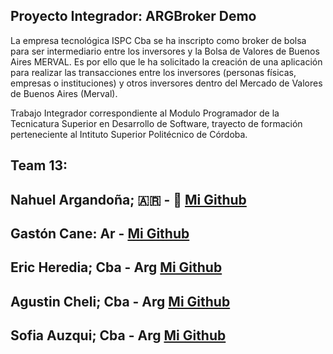 
## Proyecto Integrador: ARGBroker Demo
 La empresa tecnológica ISPC Cba se ha inscripto como broker de bolsa para ser
 intermediario entre los inversores y la Bolsa de Valores de Buenos Aires MERVAL.
 Es por ello que le ha solicitado la creación de una aplicación para realizar las transacciones
 entre los inversores (personas físicas, empresas o instituciones) y otros inversores dentro
 del Mercado de Valores de Buenos Aires (Merval).

 Trabajo Integrador correspondiente al Modulo Programador de la Tecnicatura Superior en Desarrollo de Software, trayecto de formación perteneciente al Intituto Superior Politécnico de Córdoba.

## Team 13:
 ## Nahuel Argandoña; 🇦🇷 - 🐣 [Mi Github](https://github.com/Aubar48)
 ## Gastón Cane: Ar - [Mi Github](https://github.com/GasmauC)
 ## Eric Heredia; Cba - Arg [Mi Github](https://github.com/Eric-Heredia)
 ## Agustin Cheli; Cba - Arg [Mi Github](https://github.com/AgustinCheli)
 ## Sofia Auzqui; Cba - Arg [Mi Github](https://github.com/Sofyauzqui)

